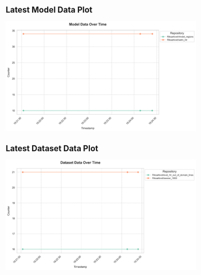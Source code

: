 ## Latest Model Data Plot

![Model Data Plot](plots/model_data_plot.png)

## Latest Dataset Data Plot

![Dataset Data Plot](plots/dataset_data_plot.png)
